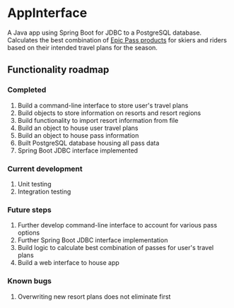 # AppInterface

A Java app using Spring Boot for JDBC to a PostgreSQL database. Calculates the best combination of [Epic Pass products](https://www.epicpass.com/) for skiers and riders based on their intended travel plans for the season.

## Functionality roadmap

### Completed
1. Build a command-line interface to store user's travel plans
2. Build objects to store information on resorts and resort regions
3. Build functionality to import resort information from file
4. Build an object to house user travel plans
5. Build an object to house pass information
6. Built PostgreSQL database housing all pass data
7. Spring Boot JDBC interface implemented

### Current development
1. Unit testing
2. Integration testing

### Future steps

1. Further develop command-line interface to account for various pass options
2. Further Spring Boot JDBC interface implementation
3. Build logic to calculate best combination of passes for user's travel plans
4. Build a web interface to house app

### Known bugs
1. Overwriting new resort plans does not eliminate first
